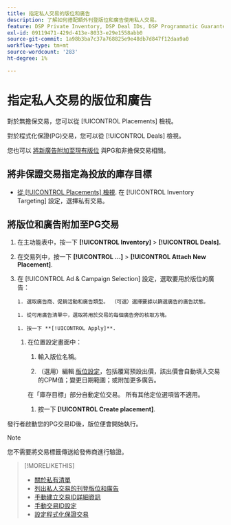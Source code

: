 ```yaml
---
title: 指定私人交易的版位和廣告
description: 了解如何搭配額外刊登版位和廣告使用私人交易。
feature: DSP Private Inventory, DSP Deal IDs, DSP Programmatic Guaranteed Deals
exl-id: 09119471-429d-413e-8033-e29e1558abb0
source-git-commit: 1a98b3ba7c37a768825e9e48db7d847f12daa9a0
workflow-type: tm+mt
source-wordcount: '283'
ht-degree: 1%

---
```


# 指定私人交易的版位和廣告

對於無擔保交易，您可以從 [!UICONTROL Placements] 檢視。

對於程式化保證(PG)交易，您可以從 [!UICONTROL Deals] 檢視。

您也可以 [將新廣告附加至現有版位](/help/dsp/campaign-management/ads/ad-attach-to-placement.md) 與PG和非擔保交易相關。

## 將非保證交易指定為投放的庫存目標

* [從 [!UICONTROL Placements] 檢視](/help/dsp/campaign-management/placements/placement-create.md). 在 [!UICONTROL Inventory Targeting] 設定，選擇私有交易。

## 將版位和廣告附加至PG交易

1. 在主功能表中，按一下 **[!UICONTROL Inventory]** > **[!UICONTROL Deals].**

1. 在交易列中，按一下  **[!UICONTROL ...]** > **[!UICONTROL Attach New Placement]**.

1. 在 [!UICONTROL Ad & Campaign Selection] 設定，選取要用於版位的廣告：

       1. 選取廣告商、促銷活動和廣告類型。 （可選）選擇要據以篩選廣告的廣告狀態。
       
       1. 從可用廣告清單中，選取將用於交易的每個廣告旁的核取方塊。
       
       1. 按一下 **[!UICONTROL Apply]**.
   
   1. 在位置設定畫面中：

      1. 輸入版位名稱。

      1. （選用）編輯 [版位設定](/help/dsp/campaign-management/placements/placement-settings.md)，包括覆寫預設出價，該出價會自動填入交易的CPM值；變更日期範圍；或附加更多廣告。

      在「庫存目標」部分自動定位交易。 所有其他定位選項皆不適用。

      1. 按一下 **[!UICONTROL Create placement]**.


發行者啟動您的PG交易ID後，版位便會開始執行。

>[!NOTE]
>
> 您不需要將交易標籤傳送給發佈商進行驗證。

>[!MORELIKETHIS]
>
>* [關於私有清單](private-inventory-about.md)
>* [列出私人交易的刊登版位和廣告](/help/dsp/inventory/private-deal-view-placements.md)
>* [手動建立交易ID詳細資訊](deal-id-create.md)
>* [手動交易ID設定](deal-id-settings.md)
>* [設定程式化保證交易](programmatic-guaranteed-set-up.md)

